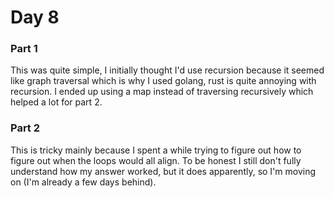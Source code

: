 # Day 8
### Part 1
This was quite simple, I initially thought I'd use recursion because it seemed like graph traversal which is why I used
golang, rust is quite annoying with recursion. I ended up using a map instead of traversing recursively which helped a lot
for part 2. 

### Part 2
This is tricky mainly because I spent a while trying to figure out how to figure out when the loops would all align.
To be honest I still don't fully understand how my answer worked, but it does apparently, so I'm moving on (I'm already
a few days behind).